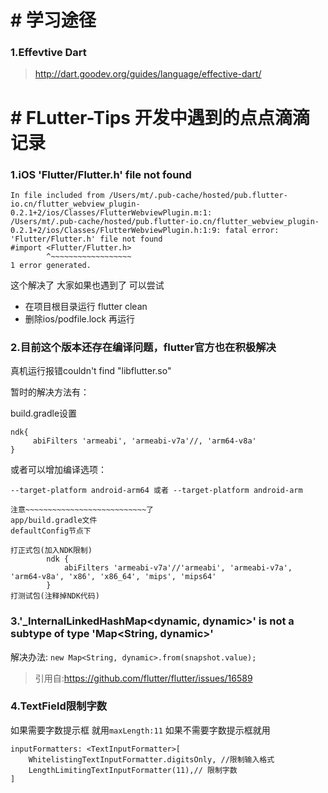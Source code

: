 # # 学习途径
   ### 1.Effevtive Dart
   >http://dart.goodev.org/guides/language/effective-dart/
# # FLutter-Tips 开发中遇到的点点滴滴记录
### 1.iOS 'Flutter/Flutter.h' file not found
    In file included from /Users/mt/.pub-cache/hosted/pub.flutter-io.cn/flutter_webview_plugin-0.2.1+2/ios/Classes/FlutterWebviewPlugin.m:1:
    /Users/mt/.pub-cache/hosted/pub.flutter-io.cn/flutter_webview_plugin-0.2.1+2/ios/Classes/FlutterWebviewPlugin.h:1:9: fatal error: 'Flutter/Flutter.h' file not found
    #import <Flutter/Flutter.h>
            ^~~~~~~~~~~~~~~~~~~
    1 error generated.
   
这个解决了 大家如果也遇到了 可以尝试
* 在项目根目录运行 flutter clean  
*  删除ios/podfile.lock 再运行

### 2.目前这个版本还存在编译问题，flutter官方也在积极解决
真机运行报错couldn't find "libflutter.so"

暂时的解决方法有：

build.gradle设置

```
ndk{
     abiFilters 'armeabi', 'armeabi-v7a'//, 'arm64-v8a'
}
```

或者可以增加编译选项：

```
--target-platform android-arm64 或者 --target-platform android-arm
```

```
注意~~~~~~~~~~~~~~~~~~~~~~~~~~~了
app/build.gradle文件
defaultConfig节点下

打正式包(加入NDK限制)
        ndk {
            abiFilters 'armeabi-v7a'//'armeabi', 'armeabi-v7a', 'arm64-v8a', 'x86', 'x86_64', 'mips', 'mips64'
        }
打测试包(注释掉NDK代码)
```
### 3.'_InternalLinkedHashMap<dynamic, dynamic>' is not a subtype of type 'Map<String, dynamic>' 
解决办法: ``new Map<String, dynamic>.from(snapshot.value);``

> 引用自:https://github.com/flutter/flutter/issues/16589

### 4.TextField限制字数
如果需要字数提示框 就用``maxLength:11``
如果不需要字数提示框就用 

```
inputFormatters: <TextInputFormatter>[
    WhitelistingTextInputFormatter.digitsOnly, //限制输入格式
    LengthLimitingTextInputFormatter(11),// 限制字数
]
```

